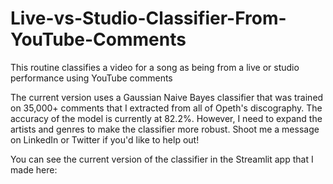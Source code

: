 # Live-vs-Studio-Classifier-From-YouTube-Comments
This routine classifies a video for a song as being from a live or studio performance using YouTube comments

The current version uses a Gaussian Naive Bayes classifier that was trained on 35,000+ comments that I extracted from all of Opeth's discography. The accuracy of the model is currently at 82.2%. However, I need to expand the artists and genres to make the classifier more robust. Shoot me a message on LinkedIn or Twitter if you'd like to help out!

You can see the current version of the classifier in the Streamlit app that I made here: 
